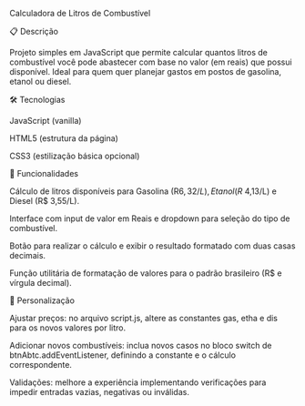 Calculadora de Litros de Combustível



📋 Descrição

Projeto simples em JavaScript que permite calcular quantos litros de combustível você pode abastecer com base no valor (em reais) que possui disponível. Ideal para quem quer planejar gastos em postos de gasolina, etanol ou diesel.

🛠 Tecnologias

JavaScript (vanilla)

HTML5 (estrutura da página)

CSS3 (estilização básica opcional)

🚀 Funcionalidades

Cálculo de litros disponíveis para Gasolina (R$ 6,32/L), Etanol (R$ 4,13/L) e Diesel (R$ 3,55/L).

Interface com input de valor em Reais e dropdown para seleção do tipo de combustível.

Botão para realizar o cálculo e exibir o resultado formatado com duas casas decimais.

Função utilitária de formatação de valores para o padrão brasileiro (R$ e vírgula decimal).

🔧 Personalização

Ajustar preços: no arquivo script.js, altere as constantes gas, etha e dis para os novos valores por litro.

Adicionar novos combustíveis: inclua novos casos no bloco switch de btnAbtc.addEventListener, definindo a constante e o cálculo correspondente.

Validações: melhore a experiência implementando verificações para impedir entradas vazias, negativas ou inválidas.
